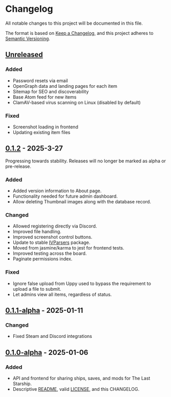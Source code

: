 # Changelog

All notable changes to this project will be documented in this file.

The format is based on [Keep a Changelog](https://keepachangelog.com/en/1.1.0/),
and this project adheres to [Semantic Versioning](https://semver.org/spec/v2.0.0.html).

## [Unreleased]

### Added

- Password resets via email
- OpenGraph data and landing pages for each item
- Sitemap for SEO and discoverability
- Base Atom feed for new items
- ClamAV-based virus scanning on Linux (disabled by default)

### Fixed

- Screenshot loading in frontend
- Updating existing item files

## [0.1.2] - 2025-3-27

Progressing towards stability. Releases will no longer be marked as alpha or pre-release.

### Added

- Added version information to About page.
- Functionality needed for future admin dashboard.
- Allow deleting Thumbnail images along with the database record.

### Changed

- Allowed registering directly via Discord.
- Improved file handling.
- Improved screenshot control buttons.
- Update to stable [IVParsers][iv-parsers] package.
- Moved from jasmine/karma to jest for frontend tests.
- Improved testing across the board.
- Paginate permissions index.

### Fixed

- Ignore false upload from Uppy used to bypass the requirement to upload a file to submit.
- Let admins view all items, regardless of status.

## [0.1.1-alpha] - 2025-01-11

### Changed

- Fixed Steam and Discord integrations

## [0.1.0-alpha] - 2025-01-06

### Added

- API and frontend for sharing ships, saves, and mods for The Last Starship.
- Descriptive [README](./README.md), valid [LICENSE](LICENSE), and this CHANGELOG.

[iv-parsers]: https://github.com/Totengeist/IVParsers

[unreleased]: https://github.com/Totengeist/Shipyard/compare/v0.1.2...HEAD
[0.1.2]: https://github.com/Totengeist/Shipyard/releases/tag/v0.1.2
[0.1.1-alpha]: https://github.com/Totengeist/Shipyard/releases/tag/v0.1.1-alpha
[0.1.0-alpha]: https://github.com/Totengeist/Shipyard/releases/tag/v0.1.0-alpha